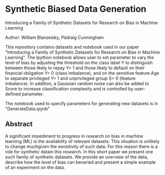 # Synthetic Biased Data Generation

Introducing a Family of Synthetic Datasets for Research on Bias in Machine Learning

Author: William Blanzeisky, Pádraig Cunningham

This repository contains datasets and notebook used in our paper "Introducing a Family of Synthetic Datasets for Research on Bias in Machine Learning". The Ipython notebook allows user to set parameter to vary the level of bias by adjusting the threshold on the class label Y to distinguish between those likely to repay Y= 1 and those likely to default on their financial obligation Y= 0 (class imbalance), and on the sensitive feature Age to separate privileged Y= 1 and unprivileged group S= 0 (feature imbalance). In addition,  a Gaussian random noise can also be added to Score to increase classification complexity and is controlled by user-defined parameter. 

The notebook used to specify parameters for generating new datasets is in "GenerateData.ipynb"

## Abstract
A significant impediment to progress in research on bias in machine learning (ML) is the availability of relevant datasets. This situation is unlikely to change muchgiven the sensitivity of such data. For this reason there is a role for synthetic datain this research. In this short paper we present one such family of synthetic datasets.  We provide an overview of the data, describe how the level of bias can bevaried and present a simple example of an experiment on the data.
